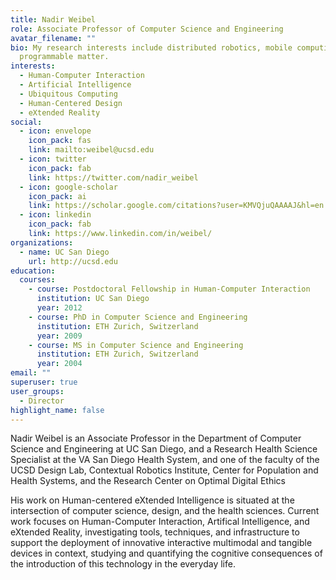 ```yaml
---
title: Nadir Weibel
role: Associate Professor of Computer Science and Engineering
avatar_filename: ""
bio: My research interests include distributed robotics, mobile computing and
  programmable matter.
interests:
  - Human-Computer Interaction
  - Artificial Intelligence
  - Ubiquitous Computing
  - Human-Centered Design
  - eXtended Reality
social:
  - icon: envelope
    icon_pack: fas
    link: mailto:weibel@ucsd.edu
  - icon: twitter
    icon_pack: fab
    link: https://twitter.com/nadir_weibel
  - icon: google-scholar
    icon_pack: ai
    link: https://scholar.google.com/citations?user=KMVQjuQAAAAJ&hl=en
  - icon: linkedin
    icon_pack: fab
    link: https://www.linkedin.com/in/weibel/
organizations:
  - name: UC San Diego
    url: http://ucsd.edu
education:
  courses:
    - course: Postdoctoral Fellowship in Human-Computer Interaction
      institution: UC San Diego
      year: 2012
    - course: PhD in Computer Science and Engineering
      institution: ETH Zurich, Switzerland
      year: 2009
    - course: MS in Computer Science and Engineering
      institution: ETH Zurich, Switzerland
      year: 2004
email: ""
superuser: true
user_groups:
  - Director
highlight_name: false
---
```

Nadir Weibel is an Associate Professor in the Department of Computer Science and Engineering at UC San Diego, and a Research Health Science Specialist at the VA San Diego Health System, and one of the faculty of the UCSD Design Lab, Contextual Robotics Institute, Center for Population and Health Systems, and the Research Center on Optimal Digital Ethics

His work on Human-centered eXtended Intelligence is situated at the intersection of computer science, design, and the health sciences. Current work focuses on Human-Computer Interaction, Artifical Intelligence, and eXtended Reality, investigating tools, techniques, and infrastructure to support the deployment of innovative interactive multimodal and tangible devices in context, studying and quantifying the cognitive consequences of the introduction of this technology in the everyday life.